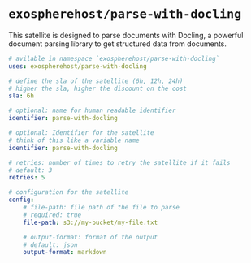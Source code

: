 # `exospherehost/parse-with-docling`
This satellite is designed to parse documents with Docling, a powerful document parsing library to get structured data from documents. 

```yaml
# avilable in namespace `exospherehost/parse-with-docling`
uses: exospherehost/parse-with-docling

# define the sla of the satellite (6h, 12h, 24h)
# higher the sla, higher the discount on the cost
sla: 6h

# optional: name for human readable identifier
identifier: parse-with-docling

# optional: Identifier for the satellite
# think of this like a variable name
identifier: parse-with-docling

# retries: number of times to retry the satellite if it fails
# default: 3
retries: 5

# configuration for the satellite
config:
    # file-path: file path of the file to parse
    # required: true
    file-path: s3://my-bucket/my-file.txt

    # output-format: format of the output
    # default: json
    output-format: markdown
```